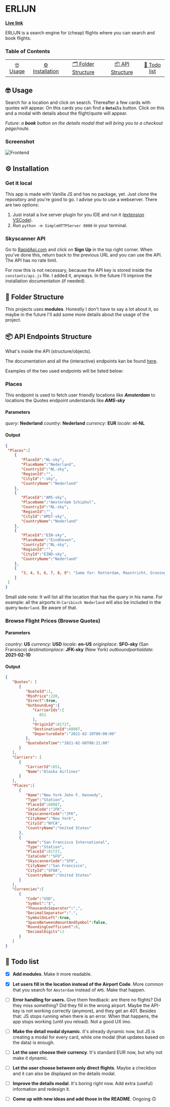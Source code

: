 #  ERLIJN

**[Live link](https://jochemvogel.github.io/web-app-from-scratch-2021/)**

ERLIJN is a search engine for (cheap) flights where you can search and book flights.
  ### Table of Contents
<table>
    <tr>
        <td align="center"><a href="#nerd_face-usage">🤓 Usage<a></td>
        <td align="center"><a href="#gear-installation">⚙️ Installation<a></td>
        <td align="center"><a href="#open_file_folder-folder-structure">🗂 Folder Structure<a></td>
        <td align="center"><a href="#package-api-endpoints-structure">📦 API Structure<a></td>
        <td align="center"><a href="#memo-todo-list">📝 Todo list<a></td>
    </tr> 
</table>


##  :nerd_face: Usage

Search for a location and click on search. Thereafter a few cards with quotes will appear. On this cards you can find a **`Details`** button. Click on this and a modal with details about the flight/quote will appear.

*Future: a **book** button on the details modal that will bring you to a checkout page/route.*

### Screenshot

![Frontend ](https://i.ibb.co/D539yLd/Screenshot-2021-02-08-at-12-02-52.png)

<a href="installation"></a>
##  :gear: Installation

### Get it local
This app is made with Vanilla JS and has no package, yet. Just clone the repository and you're good to go. I advise you to use a webserver. There are two options:

1. Just install a live server plugin for you IDE and run it ([extension VSCode](https://marketplace.visualstudio.com/items?itemName=ritwickdey.LiveServer)).
2. Run `python -m SimpleHTTPServer 8000` in your terminal.

### Skyscanner API

Go to [RapidApi.com](https://rapidapi.com/skyscanner/api/skyscanner-flight-search) and click on **Sign Up** in the top right corner. When you've done this, return back to the previous URL and you can use the API. The API has no rate limit.

For now this is not necessary, because the API key is stored inside the `constants/api.js` file. I added it, anyways. In the future I'll improve the installation documentation (if needed).
 
 ## :open_file_folder: Folder Structure
 
 This projects uses **modules**. Honestly I don't have to say a lot about it, so maybe in the future I'll add some more details about the usage of the project.

##  :package: API Endpoints Structure


What's inside the API (structure/objects). 

The documentation and all the (interactive) endpoints kan be found [here](https://rapidapi.com/skyscanner/api/skyscanner-flight-search).

Examples of the two used endpoints will be listed below:

### Places
This endpoint is used to fetch user friendly locations like ***Amsterdam*** to locations the Quotes endpoint understands like ***AMS-sky***

#### Parameters
*query*: **Nederland**
*country*: **Nederland**
*currency*: **EUR**
*locale*: **nl-NL**

#### Output

  ```json
{
   "Places":[
      {
         "PlaceId":"NL-sky",
         "PlaceName":"Nederland",
         "CountryId":"NL-sky",
         "RegionId":"",
         "CityId":"-sky",
         "CountryName":"Nederland"
      },
      {
         "PlaceId":"AMS-sky",
         "PlaceName":"Amsterdam Schiphol",
         "CountryId":"NL-sky",
         "RegionId":"",
         "CityId":"AMST-sky",
         "CountryName":"Nederland"
      },
      {
         "PlaceId":"EIN-sky",
         "PlaceName":"Eindhoven",
         "CountryId":"NL-sky",
         "RegionId":"",
         "CityId":"EIND-sky",
         "CountryName":"Nederland"
      },
      {
         "3, 4, 5, 6, 7, 8, 9": "Same for: Rotterdam, Maastricht, Groningen etc."
      }
   ]
}
```

Small side note: It will list all the location that has the query in his name. For example: all the airports in `Caribisch Nederland` will also be included in the query `Nederland`. Be aware of that. 

### Browse Flight Prices (Browse Quotes)

#### Parameters
*country*: **US**
*currency*: **USD**
*locale*: **en-US**
*originplace*: **SFO-sky** (San Fransisco)
*destinationplace*: **JFK-sky** (New York)
*outboundpartialdate*: **2021-02-10**


 #### Output
```json
{
   "Quotes": [
      {
         "QuoteId":1,
         "MinPrice":220,
         "Direct":true,
         "OutboundLeg":{
            "CarrierIds":[
               851
            ],
            "OriginId":81727,
            "DestinationId":60987,
            "DepartureDate":"2021-02-10T00:00:00"
         },
         "QuoteDateTime":"2021-02-08T08:21:00"
      }
   ],
   "Carriers": [
      {
         "CarrierId":851,
         "Name":"Alaska Airlines"
      }
   ],
   "Places":[
      {
         "Name":"New York John F. Kennedy",
         "Type":"Station",
         "PlaceId":60987,
         "IataCode":"JFK",
         "SkyscannerCode":"JFK",
         "CityName":"New York",
         "CityId":"NYCA",
         "CountryName":"United States"
      },
      {
         "Name":"San Francisco International",
         "Type":"Station",
         "PlaceId":81727,
         "IataCode":"SFO",
         "SkyscannerCode":"SFO",
         "CityName":"San Francisco",
         "CityId":"SFOA",
         "CountryName":"United States"
      }
   ],
   "Currencies":[
      { 
         "Code":"USD",
         "Symbol":"$",
         "ThousandsSeparator":",",
         "DecimalSeparator":".",
         "SymbolOnLeft":true,
         "SpaceBetweenAmountAndSymbol":false,
         "RoundingCoefficient":0,
         "DecimalDigits":2
      }
   ]
}
```

##  :memo: Todo list

-  [x]  **Add modules**. Make it more readable.

-  [x]  **Let users fill in the location instead of the Airport Code**. More common that you search for `Amsterdam` instead of `AMS`. Make that happen.

-  [ ] **Error handling for users.** Give them feedback: are there no flights? Did they miss something? Did they fill in the wrong airport. Maybe the API-key is not working correctly (anymore), and they get an 401. Besides that: JS stops running when there is an error. When that happens, the app stops working (until you reload). Not a good UX imo.

-  [ ] **Make the detail modal dynamic**. It's already dynamic now, but JS is creating a modal for every card, while one modal (that updates based on the data) is enough.

-  [ ] **Let the user choose their currency**. It's standard EUR now, but why not make it dynamic.

-  [ ] **Let the user choose between only direct flights**. Maybe a checkbox and it can also be displayed on the details modal.

-  [ ] **Improve the details modal**. It's boring right now. Add extra (useful) information and redesign it.

-  [ ] **Come up with new ideas and add those in the README**. Ongoing 🙃
	
